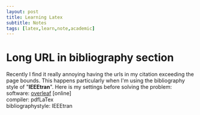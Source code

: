 ```yaml
---
layout: post
title: Learning Latex
subtitle: Notes
tags: [latex,learn,note,academic]
---
```


# Long URL in bibliography section
Recently I find it really annoying having the urls in my citation exceeding the page bounds. This happens particularly when I'm using the bibliography style of "**IEEEtran**". Here is my settings before solving the problem:  
  software: [overleaf](http://overleaf.com) [online]  
  compiler: pdfLaTex  
  bibliographystyle: IEEEtran  
